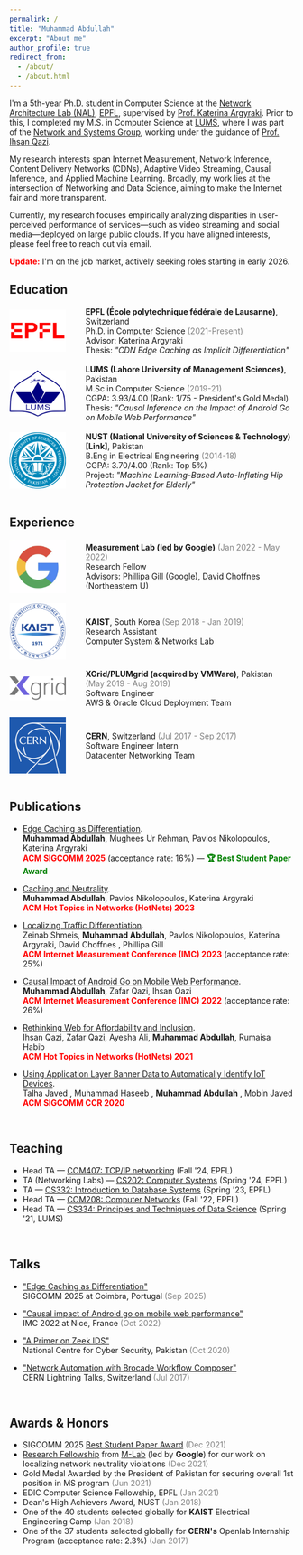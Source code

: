 ```yaml
---
permalink: /
title: "Muhammad Abdullah"
excerpt: "About me"
author_profile: true
redirect_from: 
  - /about/
  - /about.html
---
```



I'm a 5th-year Ph.D. student in Computer Science at the [Network Architecture Lab (NAL)](https://www.epfl.ch/labs/nal/), [EPFL](https://www.epfl.ch/en/), supervised by [Prof. Katerina Argyraki](https://people.epfl.ch/katerina.argyraki). Prior to this, I completed my M.S. in Computer Science at [LUMS](https://lums.edu.pk/), where I was part of the [Network and Systems Group](https://nsg.lums.edu.pk/), working under the guidance of [Prof. Ihsan Qazi](https://www.ihsanqazi.com/).  

My research interests span Internet Measurement, Network Inference, Content Delivery Networks (CDNs), Adaptive Video Streaming, Causal Inference, and Applied Machine Learning. Broadly, my work lies at the intersection of Networking and Data Science, aiming to make the Internet fair and more transparent.

Currently, my research focuses empirically analyzing disparities in user-perceived performance of services—such as video streaming and social media—deployed on large public clouds. If you have aligned interests, please feel free to reach out via email.

<strong style="color: red;">Update:</strong> I'm on the job market, actively seeking roles starting in early 2026.
<br>

## Education
<div style="display: flex; align-items: center;">
  <img src="./../images/logo-epfl.png" alt="Logo" style="width: 100px; height: auto;">
  <span style="margin-left: 35px;">
    <strong>EPFL (École polytechnique fédérale de Lausanne)</strong>, Switzerland<br>
    Ph.D. in Computer Science <span style="color:#808080;">(2021-Present)</span> <br>
    Advisor: Katerina Argyraki<br>
    Thesis: <i>"CDN Edge Caching as Implicit Differentiation"</i>
  </span>
</div>

<br>

<div style="display: flex; align-items: center;">
  <img src="./../images/logo-lums.png" alt="Logo" style="width: 100px; height: auto;">
  <span style="margin-left: 35px;">
    <strong>LUMS (Lahore University of Management Sciences)</strong>, Pakistan<br>
    M.Sc in Computer Science <span style="color:#808080;">(2019-21)</span> <br>
    CGPA: 3.93/4.00 (Rank: 1/75 - President's Gold Medal)<br>
    Thesis: <i>"Causal Inference on the Impact of Android Go on Mobile Web Performance"</i>
  </span>
</div>

<br>

<div style="display: flex; align-items: center;">
  <img src="./../images/logo-nust.png" alt="Logo" style="width: 100px; height: auto;">
  <span style="margin-left: 35px;">
    <strong>NUST (National University of Sciences & Technology)[Link]</strong>, Pakistan<br>
    B.Eng in Electrical Engineering <span style="color:#808080;">(2014-18)</span> <br>
    CGPA: 3.70/4.00 (Rank: Top 5%)<br>
    Project: <i>"Machine Learning-Based Auto-Inflating Hip Protection Jacket for Elderly"</i>
  </span>
</div>

<br>

## Experience
<div style="display: flex; align-items: center;">
  <img src="./../images/google2.png" alt="Logo" style="width: 100px; height: auto;">
  <span style="margin-left: 35px;">
    <strong>Measurement Lab (led by Google)</strong> <span style="color:#808080;">(Jan 2022 - May 2022)</span> <br>
    Research Fellow <br>
    Advisors: Phillipa Gill (Google), David Choffnes (Northeastern U)<br>
  </span>
</div>

<br>

<div style="display: flex; align-items: center;">
  <img src="./../images/logo-kaist.png" alt="Logo" style="width: 100px; height: auto;">
  <span style="margin-left: 35px;">
    <strong>KAIST</strong>, South Korea <span style="color:#808080;">(Sep 2018 - Jan 2019)</span> <br>
    Research Assistant<br>
    Computer System & Networks Lab<br>
  </span>
</div>

<br>

<div style="display: flex; align-items: center;">
  <img src="./../images/logo-xgrid.svg" alt="Logo" style="width: 100px; height: auto;">
  <span style="margin-left: 35px;">
    <strong>XGrid/PLUMgrid (acquired by VMWare)</strong>, Pakistan <span style="color:#808080;">(May 2019 - Aug 2019)</span> <br>
    Software Engineer<br>
    AWS & Oracle Cloud Deployment Team
  </span>
</div>

<br>

<div style="display: flex; align-items: center;">
  <img src="./../images/logo-cern.png" alt="Logo" style="width: 100px; height: auto;">
  <span style="margin-left: 35px;">
    <strong>CERN</strong>, Switzerland <span style="color:#808080;">(Jul 2017 - Sep 2017)</span> <br>
    Software Engineer Intern<br>
    Datacenter Networking Team<br>
  </span>
</div>

<br>

## Publications
* [Edge Caching as Differentiation](https://dl.acm.org/doi/10.1145/3718958.3754350).  
**Muhammad Abdullah**, Mughees Ur Rehman, Pavlos Nikolopoulos, Katerina Argyraki\
<strong style="color: red;">ACM SIGCOMM 2025</strong> (acceptance rate: 16%)  — <strong style="color: green;">🏆 Best Student Paper Award</strong>

* [Caching and Neutrality](https://dl.acm.org/doi/abs/10.1145/3626111.3628211).  
**Muhammad Abdullah**, Pavlos Nikolopoulos, Katerina Argyraki\
<strong style="color: red;">ACM Hot Topics in Networks (HotNets) 2023</strong>

* [Localizing Traffic Differentiation](https://dl.acm.org/doi/abs/10.1145/3618257.3624809).  
Zeinab Shmeis, **Muhammad Abdullah**, Pavlos Nikolopoulos, Katerina Argyraki, David Choffnes , Phillipa Gill\
<strong style="color: red;">ACM Internet Measurement Conference (IMC) 2023</strong> (acceptance rate: 25%)

* [Causal Impact of Android Go on Mobile Web Performance](https://dl.acm.org/doi/abs/10.1145/3517745.3561456).  
**Muhammad Abdullah**, Zafar Qazi, Ihsan Qazi\
<strong style="color: red;">ACM Internet Measurement Conference (IMC) 2022</strong> (acceptance rate: 26%)

* [Rethinking Web for Affordability and Inclusion](https://dl.acm.org/doi/abs/10.1145/3484266.3487376).  
Ihsan Qazi, Zafar Qazi, Ayesha Ali, **Muhammad Abdullah**, Rumaisa Habib\
<strong style="color: red;">ACM Hot Topics in Networks (HotNets) 2021</strong>

* [Using Application Layer Banner Data to Automatically Identify IoT Devices](https://dl.acm.org/doi/abs/10.1145/3411740.3411744).  
Talha Javed , Muhammad Haseeb , **Muhammad Abdullah** , Mobin Javed\
<strong style="color: red;">ACM SIGCOMM CCR 2020</strong>
<br>

## Teaching
* Head TA — [COM407: TCP/IP networking](https://edu.epfl.ch/coursebook/en/tcp-ip-networking-COM-407)
(Fall '24, EPFL)
* TA (Networking Labs) — [CS202: Computer Systems](https://edu.epfl.ch/coursebook/fr/computer-systems-CS-202)
(Spring '24, EPFL)
* TA — [CS332: Introduction to Database Systems](https://edu.epfl.ch/coursebook/en/introduction-to-database-systems-CS-322)
(Spring '23, EPFL)
* Head TA — [COM208: Computer Networks](https://edu.epfl.ch/coursebook/en/computer-networks-COM-208)
(Fall '22, EPFL)
* Head TA — [CS334: Principles and Techniques of Data Science](https://libguides.lums.edu.pk/ptds)
(Spring '21, LUMS)
<br>

## Talks
* ["Edge Caching as Differentiation"](https://www.youtube.com/watch?v=BWwydRznwnI&t=88s)\
SIGCOMM 2025 at Coimbra, Portugal  <span style="color:#808080;">(Sep 2025)</span>

* ["Causal impact of Android go on mobile web performance"](https://dl.acm.org/doi/abs/10.1145/3517745.3561456)\
IMC 2022 at Nice, France  <span style="color:#808080;">(Oct 2022)</span>
* ["A Primer on Zeek IDS"](https://www.nccs.pk/Information/Workshops)\
National Centre for Cyber Security, Pakistan <span style="color:#808080;">(Oct 2020)</span>
* ["Network Automation with Brocade Workflow Composer"](https://cds.cern.ch/record/2280120)\
CERN Lightning Talks, Switzerland <span style="color:#808080;">(Jul 2017)</span>
<br>

## Awards & Honors
* SIGCOMM 2025 [Best Student Paper Award](https://conferences.sigcomm.org/sigcomm/2025/program/papers-info/) <span style="color:#808080;">(Dec 2021)</span>
* [Research Fellowship](https://www.measurementlab.net/blog/research-fellow-announcement/) from [M-Lab](https://www.measurementlab.net/) (led by **Google**) for our work on localizing network neutrality violations <span style="color:#808080;">(Dec 2021)</span>
* Gold Medal Awarded by the President of Pakistan for securing overall 1st position in MS program <span style="color:#808080;">(Jun 2021)</span>
* EDIC Computer Science Fellowship, EPFL <span style="color:#808080;">(Jan 2021)</span>
* Dean's High Achievers Award, NUST <span style="color:#808080;">(Jan 2018)</span>
* One of the 40 students selected globally for **KAIST** Electrical Engineering Camp <span style="color:#808080;">(Jan 2018)</span>
* One of the 37 students selected globally for **CERN's** Openlab Internship Program (acceptance rate: 2.3%) <span style="color:#808080;">(Jan 2017)</span>

